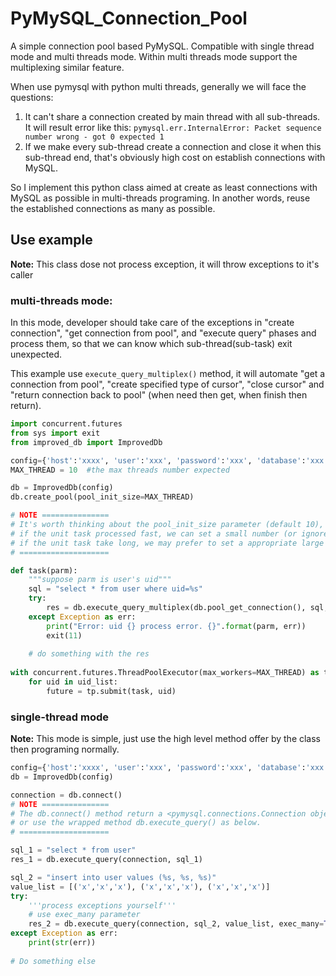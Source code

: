 # PyMySQL_Connection_Pool
A simple connection pool based PyMySQL. Compatible with single thread mode and multi threads mode. Within multi threads mode support the multiplexing similar feature.

When use pymysql with python multi threads, generally we will face the questions:
1. It can't share a connection created by main thread with all sub-threads. It will result error like this:
`pymysql.err.InternalError: Packet sequence number wrong - got 0 expected 1`
2. If we make every sub-thread create a connection and close it when this sub-thread end, that's obviously high cost on establish connections with MySQL.

So I implement this python class aimed at create as least connections with MySQL as possible in multi-threads programing. In another words, reuse the established connections as many as possible.

## Use example
**Note:** This class dose not process exception, it will throw exceptions to it's caller

### multi-threads mode:  
In this mode, developer should take care of the exceptions in "create connection", "get connection from pool", and "execute query" phases and process them, so that we can know which sub-thread(sub-task) exit unexpected. 

This example use `execute_query_multiplex()` method, it will automate "get a connection from pool", "create specified type of cursor", "close cursor" and "return connection back to pool" (when need then get, when finish then return).
```python
import concurrent.futures
from sys import exit
from improved_db import ImprovedDb

config={'host':'xxxx', 'user':'xxx', 'password':'xxx', 'database':'xxx', 'antocomit':True}
MAX_THREAD = 10  #the max threads number expected

db = ImprovedDb(config)
db.create_pool(pool_init_size=MAX_THREAD)

# NOTE ===============
# It's worth thinking about the pool_init_size parameter (default 10), 
# if the unit task processed fast, we can set a small number (or ignore it) to take most advantage of the multiplexing; 
# if the unit task take long, we may prefer to set a appropriate large number (depend the capacity of MySQL).
# ====================

def task(parm):
    """suppose parm is user's uid"""
    sql = "select * from user where uid=%s"
    try:
        res = db.execute_query_multiplex(db.pool_get_connection(), sql, parm, dictcursor=True, return_one=True)
    except Exception as err:
        print("Error: uid {} process error. {}".format(parm, err))
        exit(11)
        
    # do something with the res
    
with concurrent.futures.ThreadPoolExecutor(max_workers=MAX_THREAD) as tp:
    for uid in uid_list:
        future = tp.submit(task, uid)
```

### single-thread mode
**Note:** This mode is simple, just use the high level method offer by the class then programing normally.
```python
config={'host':'xxxx', 'user':'xxx', 'password':'xxx', 'database':'xxx', 'antocomit':True}
db = ImprovedDb(config)

connection = db.connect()
# NOTE ===============
# The db.connect() method return a <pymysql.connections.Connection object>, of course you can use it directly,
# or use the wrapped method db.execute_query() as below.
# ====================

sql_1 = "select * from user"
res_1 = db.execute_query(connection, sql_1)

sql_2 = "insert into user values (%s, %s, %s)"
value_list = [('x','x','x'), ('x','x','x'), ('x','x','x')]
try:
    '''process exceptions yourself'''
    # use exec_many parameter
    res_2 = db.execute_query(connection, sql_2, value_list, exec_many=True)
except Exception as err:
    print(str(err))
    
# Do something else
```
